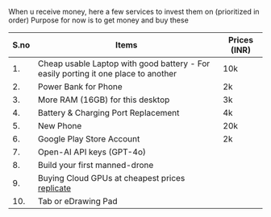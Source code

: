 When u receive money, here a few services to invest them on (prioritized in order)
Purpose for now is to get money and buy these

| S.no | Items                                                                              | Prices (INR) |
| ---- | ---------------------------------------------------------------------------------- | ------------ |
| 1.   | Cheap usable Laptop with good battery - For easily porting it one place to another | 10k          |
| 2.   | Power Bank for Phone                                                               | 2k           |
| 3.   | More RAM (16GB) for this desktop                                                   | 3k           |
| 4.   | Battery & Charging Port Replacement                                                | 4k           |
| 5.   | New Phone                                                                          | 20k          |
| 6.   | Google Play Store Account                                                          | 2k           |
| 7.   | Open-AI API keys (GPT-4o)                                                          |              |
| 8.   | Build your first manned-drone                                                      |              |
| 9.   | Buying Cloud GPUs at cheapest prices [replicate](https://replicate.com)            |              |
| 10.  | Tab or eDrawing Pad                                                                |              |
